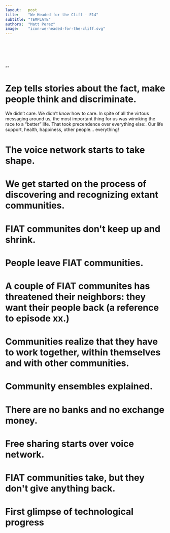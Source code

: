 ```yaml
---
layout:   post
title:    "We Headed for the Cliff - E14"
subtitle: "TEMPLATE"
authors:  "Matt Perez"
image:    "icon-we-headed-for-the-cliff.svg"
---
```



<div style="display: none;">
<h1>We headed for the cliff, smiling and chatting with everybody in our gasoline-powered SUV. And then we went over the cliff.</h1>
</div>

<h1>&nbsp;</h1>
 <p>&ldquo;&rdquo;</p>

<h1>Zep tells stories about the fact, make people think and discriminate.</h1>
 <p class="_quotespan">We didn&rsquo;t care. We didn&rsquo;t <em>know</em> how to care. In spite of all the virtous messaging around us, the most important thing for us was winnking the race to a &ldquo;better&rdquo; life. That took precendence over everything else:. Our life support, health, happiness, other people&hellip; everything!</p>
<h1>The voice network starts to take shape.</h1>
<h1>We get started on the process of discovering and recognizing extant communities.</h1>
<h1>FIAT communites don't keep up and shrink.</h1>
<h1>People leave FIAT communities.</h1>
<h1>A couple of FIAT communites has threatened their neighbors: they want their people back (a reference to episode xx.)</h1>
<h1>Communities realize that they have to work together, within themselves and with other communities.</h1>
<h1>Community ensembles explained.</h1>
<h1>There are no banks and no exchange money.</h1>
<h1>Free sharing starts over voice network.</h1>
<h1>FIAT communities take, but they don't give anything back.</h1>
<h1>First glimpse of technological progress</h1>